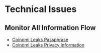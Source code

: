 # Technical Issues
## Monitor All Information Flow
* [Coinomi Leaks Passphrase](https://medium.com/coinomi/official-statement-on-spell-check-findings-547ca348676b)
* [Coinomi Leaks Privacy Information](https://www.reddit.com/r/Bitcoin/comments/72lmql/security_warning_coinomi_wallet_transmits_all/?ref=share&ref_source=embed&utm_content=title&utm_medium=post_embed&utm_name=375f4134ced74151b4bf5e58b72a3482&utm_source=embedly&utm_term=72lmql)

